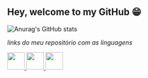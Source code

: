 ## Hey, welcome to my GitHub 😁

<!--
**VRuanFab/VRuanFab** is a ✨ _special_ ✨ repository because its `README.md` (this file) appears on your GitHub profile.

Here are some ideas to get you started:

- 🔭 I’m currently working on ...
- 🌱 I’m currently learning ...
- 👯 I’m looking to collaborate on ...
- 🤔 I’m looking for help with ...
- 💬 Ask me about ...
- 📫 How to reach me: ...
- 😄 Pronouns: ...
- ⚡ Fun fact: ...
-->

![Anurag's GitHub stats](https://github-readme-stats.vercel.app/api?username=vruanfab&theme=material-palenight&show_icons=true)

*links do meu repositório com as linguagens*

<div>
  
  <a href="https://github.com/VRuanFab?tab=repositories&q=&type=&language=javascript&sort=" color="black" text-decoration="none">
    <img loading="lazy" src="https://cdn.jsdelivr.net/gh/devicons/devicon@latest/icons/javascript/javascript-original.svg" width="40" height="40" />
  <a/>
  
  <a href="https://github.com/VRuanFab?tab=repositories&q=&type=&language=python&sort=" color="black" text-decoration="none">
    <img src="https://cdn.jsdelivr.net/gh/devicons/devicon@latest/icons/python/python-original.svg" width="40" height="40" />
  </a>
  
  <a href="https://www.linkedin.com/in/ruan-fabricio-340739165/" style="color: black; text-decoration: none;">
    <img src="https://cdn.jsdelivr.net/gh/devicons/devicon@latest/icons/linkedin/linkedin-original.svg" width="40" height="40" />
  </a>
  
</div>  
